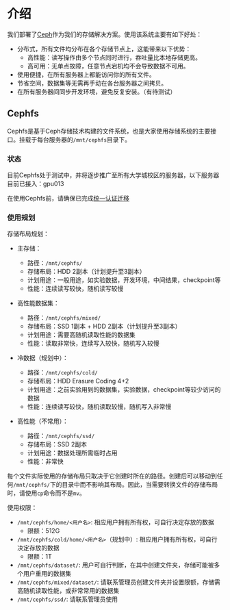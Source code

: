 # 介绍

我们部署了[Ceph](https://ceph.io/)作为我们的存储解决方案。使用该系统主要有如下好处：
* 分布式，所有文件均分布在各个存储节点上，这能带来以下优势：
  * 高性能：读写操作由多个节点同时进行，吞吐量比本地存储更高。
  * 高可用：无单点故障，任意节点宕机均不会导致数据不可用。
* 使用便捷，在所有服务器上都能访问你的所有文件。
* 节省空间，数据集等无需再手动在各台服务器之间拷贝。
* 在所有服务器间同步开发环境，避免反复安装。（有待测试）

## Cephfs

Cephfs是基于Ceph存储技术构建的文件系统，也是大家使用存储系统的主要接口。挂载于每台服务器的`/mnt/cephfs`目录下。

### 状态

目前Cephfs处于测试中，并将逐步推广至所有大学城校区的服务器，以下服务器目前已接入：gpu013

在使用Cephfs前，请确保已完成[统一认证迁移](../auth/migration.md)

### 使用规划

存储布局规划：

* 主存储：
  * 路径：`/mnt/cephfs/`
  * 存储布局：HDD 2副本（计划提升至3副本）
  * 计划用途：一般用途，如实验数据，开发环境，中间结果，checkpoint等
  * 性能：连续读写较快，随机读写较慢

* 高性能数据集：
  * 路径：`/mnt/cephfs/mixed/`
  * 存储布局：SSD 1副本 + HDD 2副本（计划提升至3副本）
  * 计划用途：需要高随机读取性能的数据集
  * 性能：读取非常快，连续写入较快，随机写入较慢

* 冷数据（规划中）：
  * 路径：`/mnt/cephfs/cold/`
  * 存储布局：HDD Erasure Coding 4+2
  * 计划用途：之前实验用到的数据集，实验数据，checkpoint等较少访问的数据
  * 性能：连续读写较快，随机读取较慢，随机写入非常慢

* 高性能（不常用）：
  * 路径：`/mnt/cephfs/ssd/`
  * 存储布局：SSD 2副本
  * 计划用途：数据处理所需临时占用
  * 性能：非常快

每个文件实际使用的存储布局只取决于它创建时所在的路径。创建后可以移动到任何`/mnt/cephfs/`下的目录中而不影响其布局。因此，当需要转换文件的存储布局时，请使用`cp`命令而不是`mv`。

使用权限：

* `/mnt/cephfs/home/<用户名>`: 相应用户拥有所有权，可自行决定存放的数据
  * 限额：512G
* `/mnt/cephfs/cold/home/<用户名>`（规划中）: 相应用户拥有所有权，可自行决定存放的数据
  * 限额：1T
* `/mnt/cephfs/dataset/`: 用户可自行判断，在其中创建文件夹，存储可能被多个用户重用的数据集
* `/mnt/cephfs/mixed/dataset/`: 请联系管理员创建文件夹并设置限额，存储需高随机读取性能，或非常常用的数据集
* `/mnt/cephfs/ssd/`: 请联系管理员使用
